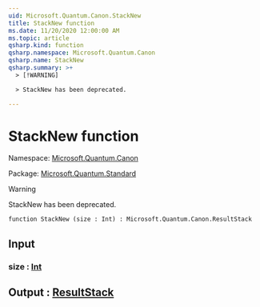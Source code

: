```yaml
---
uid: Microsoft.Quantum.Canon.StackNew
title: StackNew function
ms.date: 11/20/2020 12:00:00 AM
ms.topic: article
qsharp.kind: function
qsharp.namespace: Microsoft.Quantum.Canon
qsharp.name: StackNew
qsharp.summary: >+
  > [!WARNING]

  > StackNew has been deprecated.

---
```


# StackNew function

Namespace: [Microsoft.Quantum.Canon](xref:Microsoft.Quantum.Canon)

Package: [Microsoft.Quantum.Standard](https://nuget.org/packages/Microsoft.Quantum.Standard)


> [!WARNING]
> StackNew has been deprecated.



```qsharp
function StackNew (size : Int) : Microsoft.Quantum.Canon.ResultStack
```


## Input

### size : [Int](xref:microsoft.quantum.lang-ref.int)





## Output : [ResultStack](xref:Microsoft.Quantum.Canon.ResultStack)

